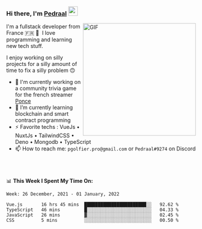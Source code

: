 ### Hi there, I'm <a href="https://pedraal.dev" target="_blank">Pedraal</a> <img src="https://media.giphy.com/media/hvRJCLFzcasrR4ia7z/giphy.gif" width="25px">
<img align="right" alt="GIF" src="https://pedraal.dev/avatar.png" width="300" height="300" />

I'm a fullstack developer from France 🇫🇷 🥖 &nbsp;I love programming and learning new
tech stuff.

I enjoy working on silly projects for a silly amount of time to fix a silly problem 🙃

- 🔭  I'm currently working on a community trivia game for the french streamer <a href="https://twitch.tv/ponce" target="_blank">Ponce</a>
- 🌱 I’m currently learning blockchain and smart contract programming
- ⚡ Favorite techs : VueJs &bull; NuxtJs &bull; TailwindCSS &bull; Deno &bull; Mongodb &bull; TypeScript
- 📫 How to reach me: `pgolfier.pro@gmail.com` or `Pedraal#9274` on Discord

<br>
<br>

📊 **This Week I Spent My Time On:**
<!--START_SECTION:waka-->
```text
Week: 26 December, 2021 - 01 January, 2022

Vue.js       16 hrs 45 mins  ███████████████████████░░   92.62 % 
TypeScript   46 mins         █░░░░░░░░░░░░░░░░░░░░░░░░   04.33 % 
JavaScript   26 mins         ▓░░░░░░░░░░░░░░░░░░░░░░░░   02.45 % 
CSS          5 mins          ░░░░░░░░░░░░░░░░░░░░░░░░░   00.50 % 
```
<!--END_SECTION:waka-->
